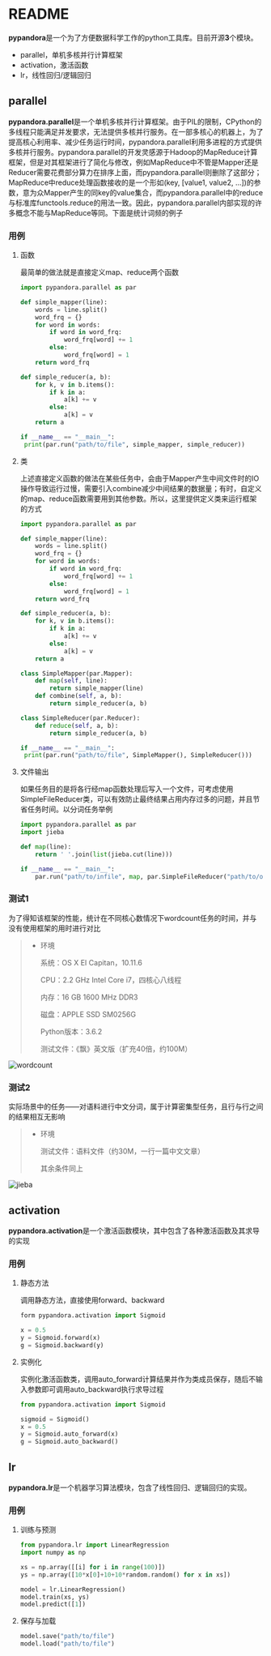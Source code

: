 # README

**pypandora**是一个为了方便数据科学工作的python工具库。目前开源**3**个模块。

* parallel，单机多核并行计算框架
* activation，激活函数
* lr，线性回归/逻辑回归

## parallel

**pypandora.parallel**是一个单机多核并行计算框架。由于PIL的限制，CPython的多线程只能满足并发要求，无法提供多核并行服务。在一部多核心的机器上，为了提高核心利用率、减少任务运行时间，pypandora.parallel利用多进程的方式提供多核并行服务。pypandora.parallel的开发灵感源于Hadoop的MapReduce计算框架，但是对其框架进行了简化与修改，例如MapReduce中不管是Mapper还是Reducer需要花费部分算力在排序上面，而pypandora.parallel则删除了这部分；MapReduce中reduce处理函数接收的是一个形如(key, [value1, value2, ...])的参数，意为众Mapper产生的同key的value集合，而pypandora.parallel中的reduce与标准库functools.reduce的用法一致。因此，pypandora.parallel内部实现的许多概念不能与MapReduce等同。下面是统计词频的例子

### 用例

1. 函数

   最简单的做法就是直接定义map、reduce两个函数

   ```python
   import pypandora.parallel as par

   def simple_mapper(line):
       words = line.split()
       word_frq = {}
       for word in words:
           if word in word_frq:
               word_frq[word] += 1
           else:
               word_frq[word] = 1
       return word_frq

   def simple_reducer(a, b):
       for k, v in b.items():
           if k in a:
               a[k] += v
           else:
               a[k] = v
       return a

   if __name__ == "__main__":
   	print(par.run("path/to/file", simple_mapper, simple_reducer))
   ```

2. 类

   上述直接定义函数的做法在某些任务中，会由于Mapper产生中间文件时的IO操作导致运行过慢，需要引入combine减少中间结果的数据量；有时，自定义的map、reduce函数需要用到其他参数。所以，这里提供定义类来运行框架的方式

   ```python
   import pypandora.parallel as par

   def simple_mapper(line):
       words = line.split()
       word_frq = {}
       for word in words:
           if word in word_frq:
               word_frq[word] += 1
           else:
               word_frq[word] = 1
       return word_frq

   def simple_reducer(a, b):
       for k, v in b.items():
           if k in a:
               a[k] += v
           else:
               a[k] = v
       return a

   class SimpleMapper(par.Mapper):
       def map(self, line):
           return simple_mapper(line)
       def combine(self, a, b):
           return simple_reducer(a, b)

   class SimpleReducer(par.Reducer):
       def reduce(self, a, b):
           return simple_reducer(a, b)

   if __name__ == "__main__":
   	print(par.run("path/to/file", SimpleMapper(), SimpleReducer()))
   ```

3. 文件输出

   如果任务目的是将各行经map函数处理后写入一个文件，可考虑使用SimpleFileReducer类，可以有效防止最终结果占用内存过多的问题，并且节省任务时间。以分词任务举例

   ```python
   import pypandora.parallel as par
   import jieba

   def map(line):
       return ' '.join(list(jieba.cut(line)))

   if __name__ == "__main__":
       par.run("path/to/infile", map, par.SimpleFileReducer("path/to/outfile"))
   ```

### 测试1

为了得知该框架的性能，统计在不同核心数情况下wordcount任务的时间，并与没有使用框架的用时进行对比

> * 环境
>
>   系统：OS X EI Capitan，10.11.6
>
>   CPU：2.2 GHz Intel Core i7，四核心八线程
>
>   内存：16 GB 1600 MHz DDR3
>
>   磁盘：APPLE SSD SM0256G
>
>   Python版本：3.6.2
>
>   测试文件：《飘》英文版（扩充40倍，约100M）
>

![wordcount](img/parallel_wordcount.png)

### 测试2

实际场景中的任务——对语料进行中文分词，属于计算密集型任务，且行与行之间的结果相互无影响

> * 环境
>
>   测试文件：语料文件（约30M，一行一篇中文文章）
>
>   其余条件同上
>

![jieba](img/parallel_jieba.png)

## activation

**pypandora.activation**是一个激活函数模块，其中包含了各种激活函数及其求导的实现

### 用例

1. 静态方法

   调用静态方法，直接使用forward、backward

   ```python
   form pypandora.activation import Sigmoid

   x = 0.5
   y = Sigmoid.forward(x)
   g = Sigmoid.backward(y)
   ```

2. 实例化

   实例化激活函数类，调用auto_forward计算结果并作为类成员保存，随后不输入参数即可调用auto_backward执行求导过程

   ```python
   from pypandora.activation import Sigmoid

   sigmoid = Sigmoid()
   x = 0.5
   y = Sigmoid.auto_forward(x)
   g = Sigmoid.auto_backward()
   ```

## lr

**pypandora.lr**是一个机器学习算法模块，包含了线性回归、逻辑回归的实现。

### 用例

1. 训练与预测

   ```python
   from pypandora.lr import LinearRegression
   import numpy as np

   xs = np.array([[i] for i in range(100)])
   ys = np.array([10*x[0]+10+10*random.random() for x in xs])

   model = lr.LinearRegression()
   model.train(xs, ys)
   model.predict([1])
   ```

2. 保存与加载

   ```python
   model.save("path/to/file")
   model.load("path/to/file")
   ```

   ​

